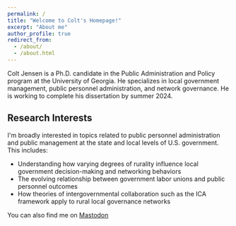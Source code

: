 ```yaml
---
permalink: /
title: "Welcome to Colt's Homepage!"
excerpt: "About me"
author_profile: true
redirect_from: 
  - /about/
  - /about.html
---
```



Colt Jensen is a Ph.D. candidate in the Public Administration and Policy program at the University of Georgia. He specializes in local government management, public personnel administration, and network governance. He is working to complete his dissertation by summer 2024. 

## Research Interests

I'm broadly interested in topics related to public personnel administration and public management at the state and local levels of U.S. government. This includes:
- Understanding how varying degrees of rurality influence local government decision-making and networking behaviors
- The evolving relationship between government labor unions and public personnel outcomes
- How theories of intergovernmental collaboration such as the ICA framework apply to rural local governance networks

You can also find me on <a rel="me" href="https://mastodon.social/@coltjensen">Mastodon</a>

